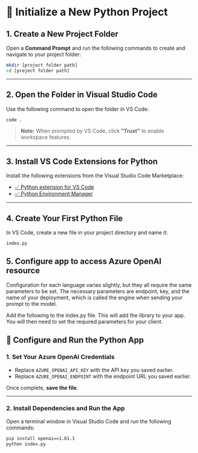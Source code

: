 # 🔧 Initialize a New Python Project

## 1. Create a New Project Folder

Open a **Command Prompt** and run the following commands to create and navigate to your project folder:

```bash
mkdir [project folder path]
cd [project folder path]
```

---

## 2. Open the Folder in Visual Studio Code

Use the following command to open the folder in VS Code:

```bash
code .
```

> **Note:** When prompted by VS Code, click **"Trust"** to enable workspace features.

---

## 3. Install VS Code Extensions for Python

Install the following extensions from the Visual Studio Code Marketplace:

- [✅ Python extension for VS Code](https://marketplace.visualstudio.com/items?itemName=ms-python.python)
- [✅ Python Environment Manager](https://marketplace.visualstudio.com/items?itemName=donjayamanne.python-environment-manager)

---

## 4. Create Your First Python File

In VS Code, create a new file in your project directory and name it:

```
index.py
```

## 5. Configure app to access Azure OpenAI resource

Configuration for each language varies slightly, but they all require the same parameters to be set. The necessary parameters are endpoint, key, and the name of your deployment, which is called the engine when sending your prompt to the model.

Add the following to the index.py file. This will add the library to your app. You will then need to set the required parameters for your client.

## 🔧 Configure and Run the Python App

### 1. Set Your Azure OpenAI Credentials

- Replace `AZURE_OPENAI_API_KEY` with the API key you saved earlier.
- Replace `AZURE_OPENAI_ENDPOINT` with the endpoint URL you saved earlier.

Once complete, **save the file**.

---

### 2. Install Dependencies and Run the App

Open a terminal window in Visual Studio Code and run the following commands:

```bash
pip install openai==1.61.1
python index.py
